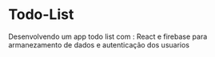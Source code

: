 # Todo-List
Desenvolvendo um app todo list com : React e firebase para armanezamento de dados e autenticação dos usuarios
